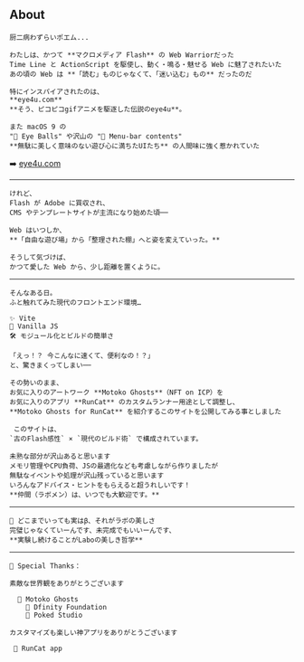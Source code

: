 ## About 
    
    厨二病わずらいポエム...

    わたしは、かつて **マクロメディア Flash** の Web Warriorだった  
    Time Line と ActionScript を駆使し、動く・鳴る・魅せる Web に魅了されたいた  
    あの頃の Web は **「読む」ものじゃなくて、「迷い込む」もの** だったのだ
    
    特にインスパイアされたのは、  
    **eye4u.com**  
    **そう、ピコピコgifアニメを駆逐した伝説のeye4u**。  
    
    また macOS 9 の  
    "👀 Eye Balls" や沢山の "🍎 Menu-bar contents"
    **無駄に美しく意味のない遊び心に満ちたUIたち** の人間味に強く惹かれていた

➡️ [eye4u.com](https://web.archive.org/web/20040815055936/http://www.eye4u.com/home/)  
  
  
---  
  
  
    けれど、  
    Flash が Adobe に買収され、  
    CMS やテンプレートサイトが主流になり始めた頃──  

    Web はいつしか、  
    **「自由な遊び場」から「整理された棚」へと姿を変えていった。**

    そうして気づけば、  
    かつて愛した Web から、少し距離を置くように。

  
---

  
    そんなある日。  
    ふと触れてみた現代のフロントエンド環境…
    
```
✨ Vite
🧩 Vanilla JS
🛠️ モジュール化とビルドの簡単さ
```
    「えっ！？ 今こんなに速くて、便利なの！？」    
    と、驚きまくってしまい──

    その勢いのまま、  
    お気に入りのアートワーク **Motoko Ghosts**（NFT on ICP）を
    お気に入りのアプリ **RunCat** のカスタムランナー用途として調整し、
    **Motoko Ghosts for RunCat** を紹介するこのサイトを公開してみる事としました

     このサイトは、  
    `古のFlash感性` × `現代のビルド術` で構成されています。
    
    未熟な部分が沢山あると思います  
    メモリ管理やCPU負荷、JSの最適化なども考慮しながら作りましたが  
    無駄なイベントや処理が沢山残っていると思います  
    いろんなアドバイス・ヒントをもらえると超うれしいです！  
    **仲間（ラボメン）は、いつでも大歓迎です。**  

  
---

    🧬 どこまでいっても実はβ、それがラボの美しさ  
    完璧じゃなくていーんです、未完成でもいいーんです、  
    **実験し続けることがLaboの美しき哲学**
  

---  
  
    💚 Special Thanks：  
    
    素敵な世界観をありがとうございます 
    
      💚 Motoko Ghosts  
	    💚 Dfinity Foundation  
	    💚 Poked Studio  
	 
	カスタマイズも楽しい神アプリをありがとうございます  
     
     💚 RunCat app

   
